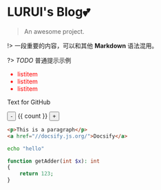#  LURUI's Blog💕

> An awesome project.

!> 一段重要的内容，可以和其他 **Markdown** 语法混用。

?> _TODO_ 普通提示示例

<div style='color: red'>

- listitem
- listitem
- listitem

</div>
<p v-text="test">Text for GitHub</p>
<div>
 <button @click="count -= 1">-</button>
  {{ count }}
  <button @click="count += 1">+</button>
  </div>

```html
<p>This is a paragraph</p>
<a href="//docsify.js.org/">Docsify</a>
```

```bash
echo "hello"
```

```php
function getAdder(int $x): int 
{
    return 123;
}
```